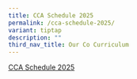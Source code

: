 ```yaml
---
title: CCA Schedule 2025
permalink: /cca-schedule-2025/
variant: tiptap
description: ""
third_nav_title: Our Co Curriculum
---
```

<p><a href="/files/CCA_Schedule_2025.pdf" rel="noopener nofollow" target="_blank">CCA Schedule 2025</a>
</p>